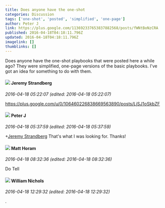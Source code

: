 ```yaml
---
title: Does anyone have the one-shot
categories: Discussion
tags: ['one-shot', 'posted', 'simplified', 'one-page']
author: Peter J
link: https://plus.google.com/113692337653837882568/posts/fWNtBoNzCRA
published: 2016-04-18T04:18:11.796Z
updated: 2016-04-18T04:18:11.796Z
imagelink: []
thumblinks: []
---
```


Does anyone have the one-shot playbooks that were posted here a while ago? They were simplified, one-page versions of the basic playbooks. I&#39;ve got an idea for something to do with them.
<div id='comment z13yyfqy4yunwlaza04cihx5it3pexugm20'>
  <h4><img src='{{site.baseurl}}//images/avatars/102595580176380683252_photo.jpg'> Jeremy Strandberg</h4>
      <p><cite>2016-04-18 05:22:07 (edited: 2016-04-18 05:22:07)</cite></p>
        <p><a href="https://plus.google.com/u/0/106460226838669563890/posts/LjSJ1oSkbZF" class="ot-anchor">https://plus.google.com/u/0/106460226838669563890/posts/LjSJ1oSkbZF</a></p>
</div>
        

<div id='comment z13yyfqy4yunwlaza04cihx5it3pexugm20'>
  <h4><img src='{{site.baseurl}}//images/avatars/113692337653837882568_photo.jpg'> Peter J</h4>
      <p><cite>2016-04-18 05:37:59 (edited: 2016-04-18 05:37:59)</cite></p>
        <p><span class="proflinkWrapper"><span class="proflinkPrefix">+</span><a class="proflink" href="https://plus.google.com/102595580176380683252" oid="102595580176380683252">Jeremy Strandberg</a></span> That&#39;s what I was looking for. Thanks!</p>
</div>
        

<div id='comment z13yyfqy4yunwlaza04cihx5it3pexugm20'>
  <h4><img src='{{site.baseurl}}//images/avatars/105472060898626050077_photo.jpg'> Matt Horam</h4>
      <p><cite>2016-04-18 08:32:36 (edited: 2016-04-18 08:32:36)</cite></p>
        <p>Do Tell</p>
</div>
        

<div id='comment z13yyfqy4yunwlaza04cihx5it3pexugm20'>
  <h4><img src='{{site.baseurl}}//images/avatars/116087077877793003074_photo.jpg'> William Nichols</h4>
      <p><cite>2016-04-18 12:29:32 (edited: 2016-04-18 12:29:32)</cite></p>
        <p>.</p>
</div>
        